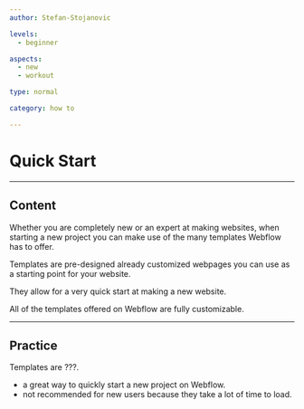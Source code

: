 ```yaml
---
author: Stefan-Stojanovic

levels:
  - beginner

aspects:
  - new
  - workout

type: normal

category: how to

---
```


# Quick Start

---
## Content

Whether you are completely new or an expert at making websites, when starting a new project you can make use of the many templates Webflow has to offer.

Templates are pre-designed already customized webpages you can use as a starting point for your website. 

They allow for a very quick start at making a new website.

All of the templates offered on Webflow are fully customizable.


---
## Practice

Templates are ???.

* a great way to quickly start a new project on Webflow.
* not recommended for new users because they take a lot of time to load.